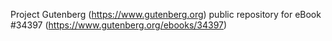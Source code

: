 Project Gutenberg (https://www.gutenberg.org) public repository for eBook #34397 (https://www.gutenberg.org/ebooks/34397)
